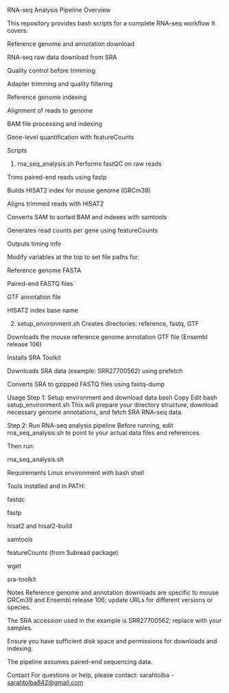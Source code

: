 RNA-seq Analysis Pipeline Overview


This repository provides bash scripts for a complete RNA-seq workflow  It covers:

Reference genome and annotation download

RNA-seq raw data download from SRA

Quality control before trimming

Adapter trimming and quality filtering

Reference genome indexing

Alignment of reads to genome

BAM file processing and indexing

Gene-level quantification with featureCounts

Scripts
1. rna_seq_analysis.sh
Performs fastQC on raw reads

Trims paired-end reads using fastp

Builds HISAT2 index for mouse genome (GRCm39)

Aligns trimmed reads with HISAT2

Converts SAM to sorted BAM and indexes with samtools

Generates read counts per gene using featureCounts

Outputs timing info

Modify variables at the top to set file paths for:

Reference genome FASTA

Paired-end FASTQ files

GTF annotation file

HISAT2 index base name

2. setup_environment.sh
Creates directories: reference, fastq, GTF

Downloads the mouse reference genome annotation GTF file (Ensembl release 106)

Installs SRA Toolkit

Downloads SRA data (example: SRR27700562) using prefetch

Converts SRA to gzipped FASTQ files using fastq-dump

Usage
Step 1: Setup environment and download data
bash
Copy
Edit
bash setup_environment.sh
This will prepare your directory structure, download necessary genome annotations, and fetch SRA RNA-seq data.

Step 2: Run RNA-seq analysis pipeline
Before running, edit rna_seq_analysis.sh to point to your actual data files and references.

Then run:

rna_seq_analysis.sh

Requirements
Linux environment with bash shell

Tools installed and in PATH:

fastqc

fastp

hisat2 and hisat2-build

samtools

featureCounts (from Subread package)

wget

sra-toolkit

Notes
Reference genome and annotation downloads are specific to mouse GRCm39 and Ensembl release 106; update URLs for different versions or species.

The SRA accession used in the example is SRR27700562; replace with your samples.

Ensure you have sufficient disk space and permissions for downloads and indexing.

The pipeline assumes paired-end sequencing data.

Contact
For questions or help, please contact:
sarahtolba - sarahtolba842@gmail.com

